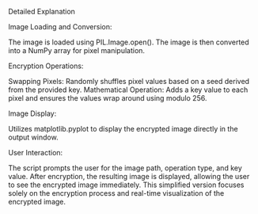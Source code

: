 Detailed Explanation

Image Loading and Conversion:

The image is loaded using PIL.Image.open().
The image is then converted into a NumPy array for pixel manipulation.

Encryption Operations:

Swapping Pixels: Randomly shuffles pixel values based on a seed derived from the provided key.
Mathematical Operation: Adds a key value to each pixel and ensures the values wrap around using modulo 256.

Image Display:

Utilizes matplotlib.pyplot to display the encrypted image directly in the output window.

User Interaction:

The script prompts the user for the image path, operation type, and key value.
After encryption, the resulting image is displayed, allowing the user to see the encrypted image immediately.
This simplified version focuses solely on the encryption process and real-time visualization of the encrypted image.
